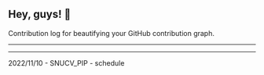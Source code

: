 ## Hey, guys! 👋

Contribution log for beautifying your GitHub contribution graph.

---



---

2022/11/10 - SNUCV_PIP - schedule